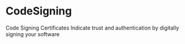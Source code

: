 # CodeSigning
Code Signing Certificates Indicate trust and authentication by digitally signing your software
